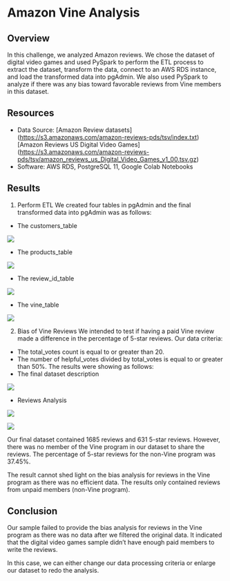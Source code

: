 # Amazon Vine Analysis

## Overview

In this challenge, we analyzed Amazon reviews. We chose the dataset of digital video games and used PySpark to perform the ETL process to extract the dataset, transform the data, connect to an AWS RDS instance, and load the transformed data into pgAdmin. We also used PySpark to analyze if there was any bias toward favorable reviews from Vine members in this dataset.

## Resources

- Data Source: [Amazon Review datasets] (https://s3.amazonaws.com/amazon-reviews-pds/tsv/index.txt) [Amazon Reviews US Digital Video Games] (https://s3.amazonaws.com/amazon-reviews-pds/tsv/amazon_reviews_us_Digital_Video_Games_v1_00.tsv.gz)
- Software: AWS RDS, PostgreSQL 11, Google Colab Notebooks

## Results

1. Perform ETL
   We created four tables in pgAdmin and the final transformed data into pgAdmin was as follows:

- The customers_table

![](Pics/Pic1.jpeg)

- The products_table

![](Pics/Pic2.jpeg)

- The review_id_table

![](Pics/Pic3.jpeg)

- The vine_table

![](Pics/Pic4.jpeg)

2. Bias of Vine Reviews
   We intended to test if having a paid Vine review made a difference in the percentage of 5-star reviews. Our data criteria:

- The total_votes count is equal to or greater than 20.
- The number of helpful_votes divided by total_votes is equal to or greater than 50%.
  The results were showing as follows:
- The final dataset description

![](Pics/Pic5.png)

- Reviews Analysis

![](Pics/Pic6.png)

![](Pics/Pic7.png)

Our final dataset contained 1685 reviews and 631 5-star reviews. However, there was no member of the Vine program in our dataset to share the reviews. The percentage of 5-star reviews for the non-Vine program was 37.45%.

The result cannot shed light on the bias analysis for reviews in the Vine program as there was no efficient data. The results only contained reviews from unpaid members (non-Vine program).

## Conclusion

Our sample failed to provide the bias analysis for reviews in the Vine program as there was no data after we filtered the original data. It indicated that the digital video games sample didn’t have enough paid members to write the reviews.

In this case, we can either change our data processing criteria or enlarge our dataset to redo the analysis.
